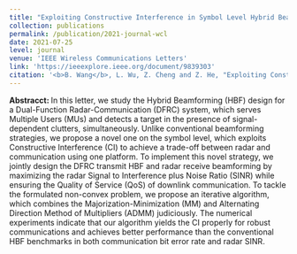 ```yaml
---
title: "Exploiting Constructive Interference in Symbol Level Hybrid Beamforming for Dual-Function Radar-Communication System."
collection: publications
permalink: /publication/2021-journal-wcl
date: 2021-07-25
level: journal
venue: 'IEEE Wireless Communications Letters'
link: 'https://ieeexplore.ieee.org/document/9839303'
citation: '<b>B. Wang</b>, L. Wu, Z. Cheng and Z. He, "Exploiting Constructive Interference in Symbol Level Hybrid Beamforming for Dual-Function Radar-Communication System," in <i>IEEE Wireless Communications Letters</i>, vol. 11, no. 10, pp. 2071-2075, Oct. 2022.'
---
```

<b>Abstracct: </b> In this letter, we study the Hybrid Beamforming (HBF) design for a Dual-Function Radar-Communication (DFRC) system, which serves Multiple Users (MUs) and detects a target in the presence of signal-dependent clutters, simultaneously. Unlike conventional beamforming strategies, we propose a novel one on the symbol level, which exploits Constructive Interference (CI) to achieve a trade-off between radar and communication using one platform. To implement this novel strategy, we jointly design the DFRC transmit HBF and radar receive beamforming by maximizing the radar Signal to Interference plus Noise Ratio (SINR) while ensuring the Quality of Service (QoS) of downlink communication. To tackle the formulated non-convex problem, we propose an iterative algorithm, which combines the Majorization-Minimization (MM) and Alternating Direction Method of Multipliers (ADMM) judiciously. The numerical experiments indicate that our algorithm yields the CI properly for robust communications and achieves better performance than the conventional HBF benchmarks in both communication bit error rate and radar SINR.